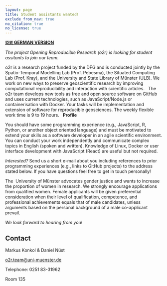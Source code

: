```yaml
---
layout: page
title: Student assistants wanted!
exclude_from_nav: true
no_citation: true
no_license: true
---
```


[**🇩🇪 GERMAN VERSION**](/hilfskraft)

_The project Opening Reproducible Research (o2r) is looking for student assitants to join our team._

o2r is a research project funded by the DFG and is conducted jointly by the Spatio-Temporal Modelling Lab (Prof. Pebesma), the Situated Computing Lab (Prof. Kray), and the University and State Library of Münster (ULB).
We work on new ways to preserve geoscientific research by improving computational reproducibility and interaction with scientific articles. 
 
The o2r team develops new tools as free and open source software on GitHub and uses current technologies, such as JavaScript/Node.js or containerisation with Docker.
Your tasks will be implementation and extension of software for reproducible geosciences.
The weekly flexible work time is 9 to 19 hours.
 
**Profile**

You should have some programming experience (e.g., JavaScript, R, Python, or another object oriented language) and must be motivated to extend your skills as a software developer in an agile scientific environment.
You can conduct your work independently and communicate complex topics in English (spoken and written).
Knowledge of Linux, Docker or user interface development with JavaScript (React) are useful but not required.

_Interested?_ Send us a short e-mail about you including references to prior programming experiences (e.g., links to GitHub projects) to the address stated below.
If you have questions feel free to get in touch personally!

The  University of Münster advocates gender justice and wants to increase the proportion of women in research.
We strongly encourage applications from qualified women.
Female applicants will be given preferential consideration when their level of qualification, competence, and professional achievements equals that of male candidates, unless arguments based on the personal background of a male co-applicant prevail.

*We look forward to hearing from you!*

## Contact

Markus Konkol & Daniel Nüst

[o2r.team@uni-muenster.de](mailto:o2r.team@uni-muenster.de)

Telephone: 0251 83-31962

Room 135
